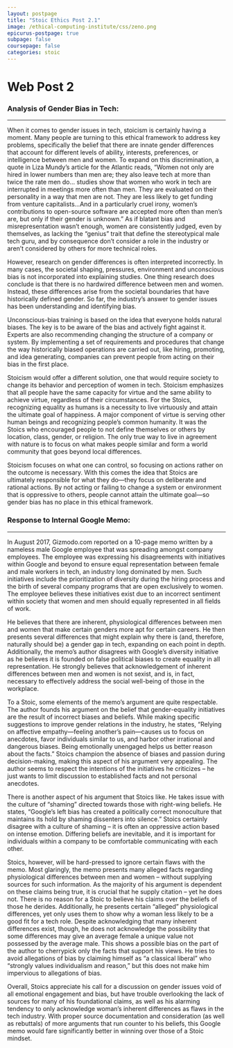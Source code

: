 ```yaml
---
layout: postpage
title: "Stoic Ethics Post 2.1"
image: /ethical-computing-institute/css/zeno.png
epicurus-postpage: true
subpage: false
coursepage: false
categories: stoic
---
```


# Web Post 2

### Analysis of Gender Bias in Tech:
___

When it comes to gender issues in tech, stoicism is certainly having a moment. Many people are turning to this ethical framework to address key problems, specifically the belief that there are innate gender differences that account for different levels of ability, interests, preferences, or intelligence between men and women. To expand on this discrimination, a quote in Liza Mundy’s article for the Atlantic reads, “Women not only are hired in lower numbers than men are; they also leave tech at more than twice the rate men do… studies show that women who work in tech are interrupted in meetings more often than men. They are evaluated on their personality in a way that men are not. They are less likely to get funding from venture capitalists…And in a particularly cruel irony, women’s contributions to open-source software are accepted more often than men’s are, but only if their gender is unknown.” As if blatant bias and misrepresentation wasn’t enough, women are consistently judged, even by themselves, as lacking the “genius” trait that define the stereotypical male tech guru, and by consequence don’t consider a role in the industry or aren’t considered by others for more technical roles.

However, research on gender differences is often interpreted incorrectly. In many cases, the societal shaping, pressures, environment and unconscious bias is not incorporated into explaining studies. One thing research does conclude is that there is no hardwired difference between men and women. Instead, these differences arise from the societal boundaries that have historically defined gender. So far, the industry’s answer to gender issues has been understanding and identifying bias.

Unconscious-bias training is based on the idea that everyone holds natural biases. The key is to be aware of the bias and actively fight against it. Experts are also recommending changing the structure of a company or system. By implementing a set of requirements and procedures that change the way historically biased operations are carried out, like hiring, promoting, and idea generating, companies can prevent people from acting on their bias in the first place. 

Stoicism would offer a different solution, one that would require society to change its behavior and perception of women in tech. Stoicism emphasizes that all people have the same capacity for virtue and the same ability to achieve virtue, regardless of their circumstances. For the Stoics, recognizing equality as humans is a necessity to live virtuously and attain the ultimate goal of happiness.  A major component of virtue is serving other human beings and recognizing people’s common humanity. It was the Stoics who encouraged people to not define themselves or others by location, class, gender, or religion. The only true way to live in agreement with nature is to focus on what makes people similar and form a world community that goes beyond local differences.

Stoicism focuses on what one can control, so focusing on actions rather on the outcome is necessary. With this comes the idea that Stoics are ultimately responsible for what they do—they focus on deliberate and rational actions. By not acting or failing to change a system or environment that is oppressive to others, people cannot attain the ultimate goal—so gender bias has no place in this ethical framework.


### Response to Internal Google Memo:
___

In August 2017, Gizmodo.com reported on a 10-page memo written by a nameless male Google employee that was spreading amongst company employees. The employee was expressing his disagreements with initiatives within Google and beyond to ensure equal representation between female and male workers in tech, an industry long dominated by men. Such initiatives include the prioritization of diversity during the hiring process and the birth of several company programs that are open exclusively to women. The employee believes these initiatives exist due to an incorrect sentiment within society that women and men should equally represented in all fields of work. 

He believes that there are inherent, physiological differences between men and women that make certain genders more apt for certain careers. He then presents several differences that might explain why there is (and, therefore, naturally should be) a gender gap in tech, expanding on each point in depth. Additionally, the memo’s author disagrees with Google’s diversity initiative as he believes it is founded on false political biases to create equality in all representation. He strongly believes that acknowledgement of inherent differences between men and women is not sexist, and is, in fact, necessary to effectively address the social well-being of those in the workplace.

To a Stoic, some elements of the memo’s argument are quite respectable. The author founds his argument on the belief that gender-equality initiatives are the result of incorrect biases and beliefs. While making specific suggestions to improve gender relations in the industry, he states, “Relying on affective empathy—feeling another’s pain—causes us to focus on anecdotes, favor individuals similar to us, and harbor other irrational and dangerous biases. Being emotionally unengaged helps us better reason about the facts.” Stoics champion the absence of biases and passion during decision-making, making this aspect of his argument very appealing. The author seems to respect the intentions of the initiatives he criticizes – he just wants to limit discussion to established facts and not personal anecdotes. 

There is another aspect of his argument that Stoics like. He takes issue with the culture of “shaming” directed towards those with right-wing beliefs. He states, “Google’s left bias has created a politically correct monoculture that maintains its hold by shaming dissenters into silence.” Stoics certainly disagree with a culture of shaming – it is often an oppressive action based on intense emotion. Differing beliefs are inevitable, and it is important for individuals within a company to be comfortable communicating with each other.

Stoics, however, will be hard-pressed to ignore certain flaws with the memo. Most glaringly, the memo presents many alleged facts regarding physiological differences between men and women – without supplying sources for such information. As the majority of his argument is dependent on these claims being true, it is crucial that he supply citation – yet he does not. There is no reason for a Stoic to believe his claims over the beliefs of those he derides. Additionally, he presents certain “alleged” physiological differences, yet only uses them to show why a woman less likely to be a good fit for a tech role. Despite acknowledging that many inherent differences exist, though, he does not acknowledge the possibility that some differences may give an average female a unique value not possessed by the average male. This shows a possible bias on the part of the author to cherrypick only the facts that support his views. He tries to avoid allegations of bias by claiming himself as “a classical liberal” who “strongly values individualism and reason,” but this does not make him impervious to allegations of bias.

Overall, Stoics appreciate his call for a discussion on gender issues void of all emotional engagement and bias, but have trouble overlooking the lack of sources for many of his foundational claims, as well as his alarming tendency to only acknowledge woman’s inherent differences as flaws in the tech industry. With proper source documentation and consideration (as well as rebuttals) of more arguments that run counter to his beliefs, this Google memo would fare significantly better in winning over those of a Stoic mindset.

